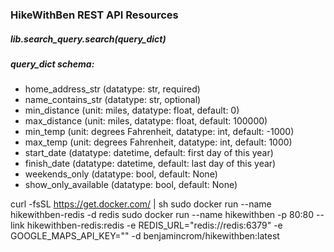 ### HikeWithBen REST API Resources
##### lib.search_query.search(query_dict)
##### query_dict schema:
- home_address_str (datatype: str, required)
- name_contains_str (datatype: str, optional)
- min_distance (unit: miles, datatype: float, default: 0)
- max_distance (unit: miles, datatype: float, default: 100000)
- min_temp (unit: degrees Fahrenheit, datatype: int, default: -1000)
- max_temp (unit: degrees Fahrenheit, datatype: int, default: 1000)
- start_date (datatype: datetime, default: first day of this year)
- finish_date (datatype: datetime, default: last day of this year)
- weekends_only (datatype: bool, default: None)
- show_only_available (datatype: bool, default: None)

curl -fsSL https://get.docker.com/ | sh
sudo docker run --name hikewithben-redis -d redis
sudo docker run --name hikewithben -p 80:80 --link hikewithben-redis:redis -e REDIS_URL="redis://redis:6379" -e GOOGLE_MAPS_API_KEY="" -d benjamincrom/hikewithben:latest

